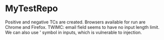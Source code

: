 # MyTestRepo
Positive and negative TCs are created. Browsers available for run are Chrome and Firefox.
TWIMC: email field seems to have no input length limit. We can also use ' symbol in inputs, which is vulnerable to injection.
